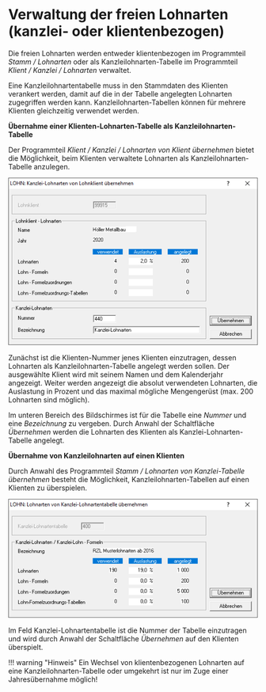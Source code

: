 # Verwaltung der freien Lohnarten (kanzlei- oder klientenbezogen)

Die freien Lohnarten werden entweder klientenbezogen im Programmteil *Stamm / Lohnarten* oder als Kanzleilohnarten-Tabelle im Programmteil *Klient / Kanzlei / Lohnarten* verwaltet.

Eine Kanzleilohnartentabelle muss in den Stammdaten des Klienten verankert werden, damit auf die in der Tabelle angelegten Lohnarten zugegriffen werden kann. Kanzleilohnarten-Tabellen können für mehrere Klienten gleichzeitig verwendet werden.

**Übernahme einer Klienten-Lohnarten-Tabelle als Kanzleilohnarten-Tabelle**

Der Programmteil *Klient / Kanzlei / Lohnarten von Klient übernehmen* bietet die Möglichkeit, beim Klienten verwaltete Lohnarten als Kanzleilohnarten-Tabelle anzulegen.

![Image](<img/image169.png>)

Zunächst ist die Klienten-Nummer jenes Klienten einzutragen, dessen Lohnarten als Kanzleilohnarten-Tabelle angelegt werden sollen. Der ausgewählte Klient wird mit seinem Namen und dem Kalenderjahr angezeigt. Weiter werden angezeigt die absolut verwendeten Lohn­arten, die Auslastung in Prozent und das maximal mögliche Mengengerüst (max. 200 Lohnarten sind möglich).

Im unteren Bereich des Bildschirmes ist für die Tabelle eine *Nummer* und eine *Bezeichnung* zu vergeben. Durch Anwahl der Schaltfläche *Übernehmen* werden die Lohnarten des Klienten als Kanzlei-Lohnarten-Tabelle angelegt.

**Übernahme von Kanzleilohnarten auf einen Klienten**

Durch Anwahl des Programmteil *Stamm / Lohnarten von Kanzlei-Tabelle übernehmen* besteht die Möglichkeit, Kanzleilohnarten-Tabellen auf einen Klienten zu überspielen.

![Image](<img/image170.png>)

Im Feld Kanzlei-Lohnartentabelle ist die Nummer der Tabelle einzutragen und wird durch Anwahl der Schaltfläche *Übernehmen* auf den Klienten überspielt.

!!! warning "Hinweis"
    Ein Wechsel von klientenbezogenen Lohnarten auf eine Kanzleilohnarten-Tabelle oder umgekehrt ist nur im Zuge einer Jahresübernahme möglich\!<span id="_Ref469360652" class="anchor"></span>
